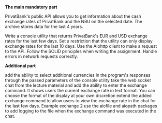 <b>The main mandatory part</b>

PrivatBank's public API allows you to get information about the cash exchange rates of PrivatBank and the NBU on the selected date. The archive stores data for the last 4 years.

Write a console utility that returns PrivatBank's EUR and USD exchange rates for the last few days. Set a restriction that the utility can only display exchange rates for the last 10 days. Use the Aiohttp client to make a request to the API. Follow the SOLID principles when writing the assignment. Handle errors in network requests correctly.

<b>Additional part</b>

add the ability to select additional currencies in the program's responses through the passed parameters of the console utility
take the web socket chat from the lecture material and add the ability to enter the exchange command. It shows users the current exchange rate in text format. You can choose the format of the display at your own discretion
extend the added exchange command to allow users to view the exchange rate in the chat for the last few days. Example exchange 2
use the aiofile and aiopath packages to add logging to the file when the exchange command was executed in the chat.
